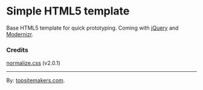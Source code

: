 # Simple HTML5 template

Base HTML5 template for quick prototyping. Coming with [jQuery](http://jquery.com) and [Modernizr](http://modernizr.com).

### Credits

[normalize.css](http://necolas.github.com/normalize.css/) (v2.0.1)

<hr>

By: [topsitemakers.com](http://www.topsitemakers.com).
